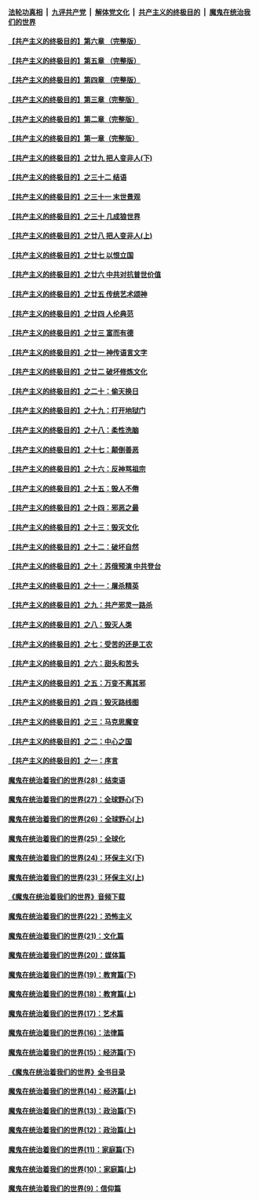 ####  [法轮功真相](../../../../basic/blob/master/README.md?t=08220152) &nbsp;|&nbsp; [九评共产党](../../../../9ping.md/blob/master/README.md?t=08220152) &nbsp;|&nbsp; [解体党文化](../../../../jtdwh.md/blob/master/README.md?t=08220152)  &nbsp;|&nbsp; [共产主义的终极目的](../../../../gczydzjmd.md/blob/master/README.md?t=08220152) &nbsp;|&nbsp; [魔鬼在统治我们的世界](../../../../mgztzwmdsj.md/blob/master/README.md?t=08220152) 

#### [【共产主义的终极目的】第六章 （完整版）](../pages/nsc422/n11428913.md?t=08220152) 

#### [【共产主义的终极目的】第五章 （完整版）](../pages/nsc422/n11428912.md?t=08220152) 

#### [【共产主义的终极目的】第四章 （完整版）](../pages/nsc422/n11428907.md?t=08220152) 

#### [【共产主义的终极目的】第三章（完整版）](../pages/nsc422/n11428848.md?t=08220152) 

#### [【共产主义的终极目的】第二章（完整版）](../pages/nsc422/n11428831.md?t=08220152) 

#### [【共产主义的终极目的】第一章（完整版）](../pages/nsc422/n11417651.md?t=08220152) 

#### [【共产主义的终极目的】之廿九 把人变非人(下)](../pages/nsc422/n11344140.md?t=08220152) 

#### [【共产主义的终极目的】之三十二 结语](../pages/nsc422/n11360535.md?t=08220152) 

#### [【共产主义的终极目的】之三十一 末世景观](../pages/nsc422/n11351129.md?t=08220152) 

#### [【共产主义的终极目的】之三十 几成狼世界](../pages/nsc422/n11348280.md?t=08220152) 

#### [【共产主义的终极目的】之廿八 把人变非人(上)](../pages/nsc422/n11340492.md?t=08220152) 

#### [【共产主义的终极目的】之廿七 以恨立国](../pages/nsc422/n11336944.md?t=08220152) 

#### [【共产主义的终极目的】之廿六 中共对抗普世价值](../pages/nsc422/n11324785.md?t=08220152) 

#### [【共产主义的终极目的】之廿五 传统艺术颂神](../pages/nsc422/n11296396.md?t=08220152) 

#### [【共产主义的终极目的】之廿四 人伦典范](../pages/nsc422/n11296397.md?t=08220152) 

#### [【共产主义的终极目的】之廿三 富而有德](../pages/nsc422/n11283598.md?t=08220152) 

#### [【共产主义的终极目的】之廿一 神传语言文字](../pages/nsc422/n11263265.md?t=08220152) 

#### [【共产主义的终极目的】之廿二 破坏修炼文化](../pages/nsc422/n11245728.md?t=08220152) 

#### [【共产主义的终极目的】之二十：偷天换日](../pages/nsc422/n11238846.md?t=08220152) 

#### [【共产主义的终极目的】之十九：打开地狱门](../pages/nsc422/n11206376.md?t=08220152) 

#### [【共产主义的终极目的】之十八：柔性洗脑](../pages/nsc422/n11199994.md?t=08220152) 

#### [【共产主义的终极目的】之十七：颠倒善恶](../pages/nsc422/n11179782.md?t=08220152) 

#### [【共产主义的终极目的】之十六：反神骂祖宗](../pages/nsc422/n11166798.md?t=08220152) 

#### [【共产主义的终极目的】之十五：毁人不倦](../pages/nsc422/n11166792.md?t=08220152) 

#### [【共产主义的终极目的】之十四：邪恶之最](../pages/nsc422/n11150249.md?t=08220152) 

#### [【共产主义的终极目的】之十三：毁灭文化](../pages/nsc422/n11135227.md?t=08220152) 

#### [【共产主义的终极目的】之十二：破坏自然](../pages/nsc422/n11135214.md?t=08220152) 

#### [【共产主义的终极目的】之十：苏俄预演 中共登台](../pages/nsc422/n11118424.md?t=08220152) 

#### [【共产主义的终极目的】之十一：屠杀精英](../pages/nsc422/n11118442.md?t=08220152) 

#### [【共产主义的终极目的】之九：共产邪灵一路杀](../pages/nsc422/n11114139.md?t=08220152) 

#### [【共产主义的终极目的】之八：毁灭人类](../pages/nsc422/n11108503.md?t=08220152) 

#### [【共产主义的终极目的】之七：受苦的还是工农](../pages/nsc422/n11101809.md?t=08220152) 

#### [【共产主义的终极目的】之六：甜头和苦头](../pages/nsc422/n11096971.md?t=08220152) 

#### [【共产主义的终极目的】之五：万变不离其邪](../pages/nsc422/n11091285.md?t=08220152) 

#### [【共产主义的终极目的】之四：毁灭路线图](../pages/nsc422/n11086284.md?t=08220152) 

#### [【共产主义的终极目的】之三：马克思魔变](../pages/nsc422/n11061941.md?t=08220152) 

#### [【共产主义的终极目的】之二：中心之国](../pages/nsc422/n11047728.md?t=08220152) 

#### [【共产主义的终极目的】之一：序言](../pages/nsc422/n11086077.md?t=08220152) 

#### [魔鬼在统治着我们的世界(28)：结束语](../pages/nsc422/n10936246.md?t=08220152) 

#### [魔鬼在统治着我们的世界(27)：全球野心(下)](../pages/nsc422/n10928319.md?t=08220152) 

#### [魔鬼在统治着我们的世界(26)：全球野心(上)](../pages/nsc422/n10900318.md?t=08220152) 

#### [魔鬼在统治着我们的世界(25)：全球化](../pages/nsc422/n10788205.md?t=08220152) 

#### [魔鬼在统治着我们的世界(24)：环保主义(下)](../pages/nsc422/n10695307.md?t=08220152) 

#### [魔鬼在统治着我们的世界(23)：环保主义(上)](../pages/nsc422/n10688613.md?t=08220152) 

#### [《魔鬼在统治着我们的世界》音频下载](../pages/nsc422/n10635553.md?t=08220152) 

#### [魔鬼在统治着我们的世界(22)：恐怖主义](../pages/nsc422/n10614727.md?t=08220152) 

#### [魔鬼在统治着我们的世界(21)：文化篇](../pages/nsc422/n10597706.md?t=08220152) 

#### [魔鬼在统治着我们的世界(20)：媒体篇](../pages/nsc422/n10586579.md?t=08220152) 

#### [魔鬼在统治着我们的世界(19)：教育篇(下)](../pages/nsc422/n10564808.md?t=08220152) 

#### [魔鬼在统治着我们的世界(18)：教育篇(上)](../pages/nsc422/n10526970.md?t=08220152) 

#### [魔鬼在统治着我们的世界(17)：艺术篇](../pages/nsc422/n10499093.md?t=08220152) 

#### [魔鬼在统治着我们的世界(16)：法律篇](../pages/nsc422/n10485969.md?t=08220152) 

#### [魔鬼在统治着我们的世界(15)：经济篇(下)](../pages/nsc422/n10469975.md?t=08220152) 

#### [《魔鬼在统治着我们的世界》全书目录](../pages/nsc422/n10464261.md?t=08220152) 

#### [魔鬼在统治着我们的世界(14)：经济篇(上)](../pages/nsc422/n10457370.md?t=08220152) 

#### [魔鬼在统治着我们的世界(13)：政治篇(下)](../pages/nsc422/n10448270.md?t=08220152) 

#### [魔鬼在统治着我们的世界(12)：政治篇(上)](../pages/nsc422/n10444576.md?t=08220152) 

#### [魔鬼在统治着我们的世界(11)：家庭篇(下)](../pages/nsc422/n10440961.md?t=08220152) 

#### [魔鬼在统治着我们的世界(10)：家庭篇(上)](../pages/nsc422/n10435448.md?t=08220152) 

#### [魔鬼在统治着我们的世界(9)：信仰篇](../pages/nsc422/n10432159.md?t=08220152) 


